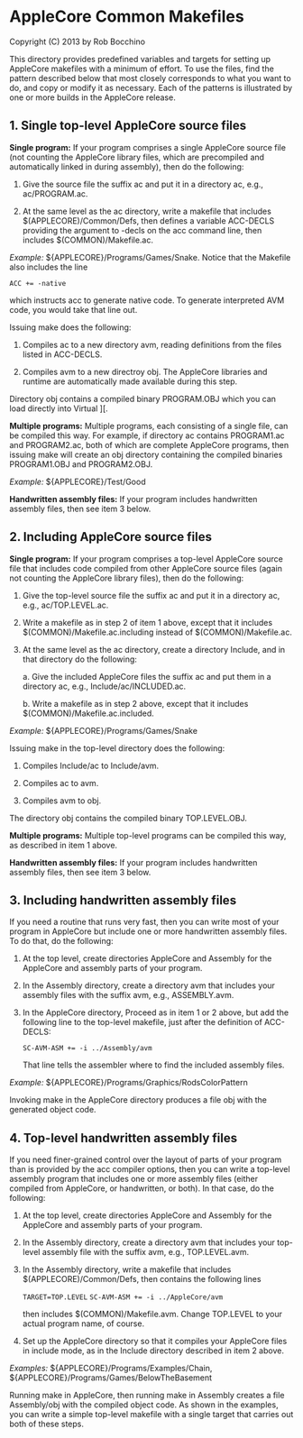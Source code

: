 AppleCore Common Makefiles
==========================
Copyright (C) 2013 by Rob Bocchino

This directory provides predefined variables and targets for setting
up AppleCore makefiles with a minimum of effort.  To use the files,
find the pattern described below that most closely corresponds to what
you want to do, and copy or modify it as necessary.  Each of the
patterns is illustrated by one or more builds in the AppleCore
release.

1\. Single top-level AppleCore source files
-------------------------------------------

**Single program:** If your program comprises a single AppleCore
source file (not counting the AppleCore library files, which are
precompiled and automatically linked in during assembly), then do the
following:

1. Give the source file the suffix ac and put it in a directory
   ac, e.g., ac/PROGRAM.ac.

2. At the same level as the ac directory, write a makefile that
   includes $(APPLECORE)/Common/Defs, then defines a variable
   ACC-DECLS providing the argument to -decls on the acc command line,
   then includes $(COMMON)/Makefile.ac.

*Example:* ${APPLECORE}/Programs/Games/Snake. Notice that the Makefile
also includes the line

  `ACC += -native`

which instructs acc to generate native code. To generate interpreted
AVM code, you would take that line out.

Issuing make does the following:

1. Compiles ac to a new directory avm, reading definitions from the
   files listed in ACC-DECLS.

2. Compiles avm to a new directroy obj.  The AppleCore libraries
   and runtime are automatically made available during this step.

Directory obj contains a compiled binary PROGRAM.OBJ which you can
load directly into Virtual ][.

**Multiple programs:** Multiple programs, each consisting of a single
file, can be compiled this way.  For example, if directory ac contains
PROGRAM1.ac and PROGRAM2.ac, both of which are complete AppleCore
programs, then issuing make will create an obj directory containing
the compiled binaries PROGRAM1.OBJ and PROGRAM2.OBJ.

*Example:* ${APPLECORE}/Test/Good

**Handwritten assembly files:** If your program includes handwritten
assembly files, then see item 3 below.

2\. Including AppleCore source files
------------------------------------

**Single program:** If your program comprises a top-level AppleCore
source file that includes code compiled from other AppleCore source
files (again not counting the AppleCore library files), then do the
following:

1. Give the top-level source file the suffix ac and put it in a
   directory ac, e.g., ac/TOP.LEVEL.ac.

2. Write a makefile as in step 2 of item 1 above, except that it
   includes $(COMMON)/Makefile.ac.including instead of
   $(COMMON)/Makefile.ac.

3. At the same level as the ac directory, create a directory Include,
   and in that directory do the following:

   a. Give the included AppleCore files the suffix ac and put them in
      a directory ac, e.g., Include/ac/INCLUDED.ac.

   b. Write a makefile as in step 2 above, except that it includes
      $(COMMON)/Makefile.ac.included.

*Example:* ${APPLECORE}/Programs/Games/Snake

Issuing make in the top-level directory does the following:

1. Compiles Include/ac to Include/avm.

2. Compiles ac to avm.

3. Compiles avm to obj.  

The directory obj contains the compiled binary TOP.LEVEL.OBJ.

**Multiple programs:** Multiple top-level programs can be compiled
this way, as described in item 1 above.

**Handwritten assembly files:** If your program includes handwritten
assembly files, then see item 3 below.

3\. Including handwritten assembly files
----------------------------------------

If you need a routine that runs very fast, then you can write most of
your program in AppleCore but include one or more handwritten assembly
files.  To do that, do the following:

1. At the top level, create directories AppleCore and Assembly for the
   AppleCore and assembly parts of your program.

2. In the Assembly directory, create a directory avm that includes
   your assembly files with the suffix avm, e.g., ASSEMBLY.avm.

3. In the AppleCore directory, Proceed as in item 1 or 2 above, but
   add the following line to the top-level makefile, just after the
   definition of ACC-DECLS:

   `SC-AVM-ASM += -i ../Assembly/avm`

   That line tells the assembler where to find the included assembly
   files.

*Example:* ${APPLECORE}/Programs/Graphics/RodsColorPattern

Invoking make in the AppleCore directory produces a file obj with the
generated object code.

4\. Top-level handwritten assembly files
----------------------------------------

If you need finer-grained control over the layout of parts of your
program than is provided by the acc compiler options, then you can
write a top-level assembly program that includes one or more assembly
files (either compiled from AppleCore, or handwritten, or both).  In
that case, do the following:

1. At the top level, create directories AppleCore and Assembly for the
   AppleCore and assembly parts of your program.

2. In the Assembly directory, create a directory avm that includes
   your top-level assembly file with the suffix avm, e.g.,
   TOP.LEVEL.avm.

3. In the Assembly directory, write a makefile that includes
   $(APPLECORE)/Common/Defs, then contains the following lines

   `TARGET=TOP.LEVEL`
   `SC-AVM-ASM += -i ../AppleCore/avm`

   then includes $(COMMON)/Makefile.avm.  Change TOP.LEVEL to your
   actual program name, of course.

4. Set up the AppleCore directory so that it compiles your AppleCore
   files in include mode, as in the Include directory described in
   item 2 above.

*Examples:* ${APPLECORE}/Programs/Examples/Chain,
${APPLECORE}/Programs/Games/BelowTheBasement

Running make in AppleCore, then running make in Assembly creates a
file Assembly/obj with the compiled object code.  As shown in the
examples, you can write a simple top-level makefile with a single
target that carries out both of these steps.


